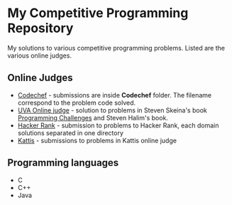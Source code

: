 My Competitive Programming Repository
=========

My solutions to various competitive programming problems. Listed are the various online judges. 


Online Judges
-----------

* [Codechef] - submissions are inside __Codechef__ folder. The filename correspond to the problem code solved.
* [UVA Online judge] - solution to problems in Steven Skeina's book [Programming Challenges] and Steven Halim's book.
* [Hacker Rank] - submission to problems to Hacker Rank, each domain solutions separated in one directory
* [Kattis] - submissions to problems in Kattis online judge


Programming languages
-----------
 * C
 * C++
 * Java

[Codechef]:http://www.codechef.com/
[Programming Challenges]:http://en.wikipedia.org/wiki/Programming_Challenges_(book)
[UVA Online judge]:http://uva.onlinejudge.org/
[Hacker Rank]:https://www.hackerrank.com
[Kattis]:http://open.kattis.com
